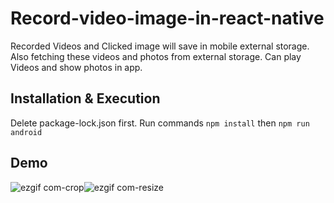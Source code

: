 # Record-video-image-in-react-native
Recorded Videos and Clicked image will save in mobile external storage. Also fetching these videos and photos from external storage. Can play Videos and show photos in app.
## Installation & Execution
Delete package-lock.json first. Run commands `npm install` then `npm run android`
## Demo
![ezgif com-crop](https://user-images.githubusercontent.com/56933027/225720251-36c18286-8c94-4dbb-adb3-f35bc626032b.gif)![ezgif com-resize](https://user-images.githubusercontent.com/56933027/225720357-49805325-8c55-461d-81c6-bb343eff8aac.gif)
